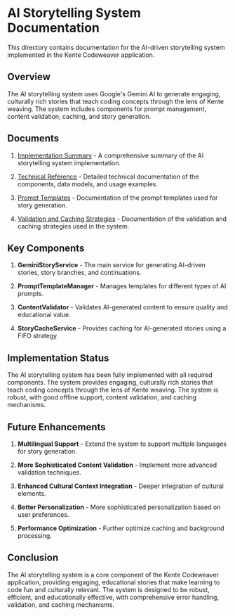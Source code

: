 # AI Storytelling System Documentation

This directory contains documentation for the AI-driven storytelling system implemented in the Kente Codeweaver application.

## Overview

The AI storytelling system uses Google's Gemini AI to generate engaging, culturally rich stories that teach coding concepts through the lens of Kente weaving. The system includes components for prompt management, content validation, caching, and story generation.

## Documents

1. [Implementation Summary](implementation_summary.md) - A comprehensive summary of the AI storytelling system implementation.

2. [Technical Reference](technical_reference.md) - Detailed technical documentation of the components, data models, and usage examples.

3. [Prompt Templates](prompt_templates.md) - Documentation of the prompt templates used for story generation.

4. [Validation and Caching Strategies](validation_and_caching.md) - Documentation of the validation and caching strategies used in the system.

## Key Components

1. **GeminiStoryService** - The main service for generating AI-driven stories, story branches, and continuations.

2. **PromptTemplateManager** - Manages templates for different types of AI prompts.

3. **ContentValidator** - Validates AI-generated content to ensure quality and educational value.

4. **StoryCacheService** - Provides caching for AI-generated stories using a FIFO strategy.

## Implementation Status

The AI storytelling system has been fully implemented with all required components. The system provides engaging, culturally rich stories that teach coding concepts through the lens of Kente weaving. The system is robust, with good offline support, content validation, and caching mechanisms.

## Future Enhancements

1. **Multilingual Support** - Extend the system to support multiple languages for story generation.

2. **More Sophisticated Content Validation** - Implement more advanced validation techniques.

3. **Enhanced Cultural Context Integration** - Deeper integration of cultural elements.

4. **Better Personalization** - More sophisticated personalization based on user preferences.

5. **Performance Optimization** - Further optimize caching and background processing.

## Conclusion

The AI storytelling system is a core component of the Kente Codeweaver application, providing engaging, educational stories that make learning to code fun and culturally relevant. The system is designed to be robust, efficient, and educationally effective, with comprehensive error handling, validation, and caching mechanisms.
